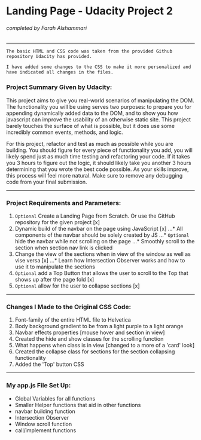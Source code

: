 # Landing Page - Udacity Project 2 
###### completed by Farah Alshammari
------

```
The basic HTML and CSS code was taken from the provided Github repository Udacity has provided. 

I have added some changes to the CSS to make it more personalized and have indicated all changes in the files. 

```


### Project Summary Given by Udacity:

This project aims to give you real-world scenarios of manipulating the DOM. The functionality you will be using serves two purposes: to prepare you for appending dynamically added data to the DOM, and to show you how javascript can improve the usability of an otherwise static site. This project barely touches the surface of what is possible, but it does use some incredibly common events, methods, and logic.

For this project, refactor and test as much as possible while you are building. You should figure for every piece of functionality you add, you will likely spend just as much time testing and refactoring your code. If it takes you 3 hours to figure out the logic, it should likely take you another 3 hours determining that you wrote the best code possible. As your skills improve, this process will feel more natural. Make sure to remove any debugging code from your final submission.

------

### Project Requirements and Parameters: 

1. `Optional` Create a Landing Page from Scratch. Or use the GitHub repository for the given project [x]
2. Dynamic build of the navbar on the page using JavaScript [x]
...* All components of the navbar should be solely created by JS
...* `Optional` hide the navbar while not scrolling on the page
...* Smoothly scroll to the section when section nav link is clicked
3. Change the view of the sections when in view of the window as well as vise versa [x]
...* Learn how Intersection Observer works and how to use it to manipulate the sections
4. `Optional` add a Top Button that allows the user to scroll to the Top that shows up after the page fold [x]
5. `Optional` allow for the user to collapse sections [x] 

------

### Changes I Made to the Original CSS Code: 

1. Font-family of the entire HTML file to Helvetica
2. Body background gradient to be from a light purple to a light orange
3. Navbar effects properties [mouse hover and section in view]
4. Created the hide and show classes for the scrolling function
5. What happens when class is in view [changed to a more of a 'card' look]
5. Created the collapse class for sections for the section collapsing functionality 
6. Added the 'Top' button CSS 

------

### My app.js File Set Up: 

* Global Variables for all functions
* Smaller Helper functions that aid in other functions
* navbar building function
* Intersection Observer 
* Window scroll function 
* call/implement functions
